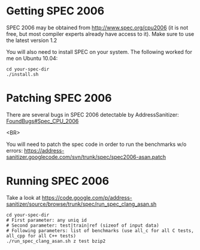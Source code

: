 # Getting SPEC 2006 #

SPEC 2006 may be obtained from http://www.spec.org/cpu2006
(it is not free, but most compiler experts already have access to it).
Make sure to use the latest version 1.2

You will also need to install SPEC on your system. The following worked for me on Ubuntu 10.04:
```
cd your-spec-dir
./install.sh
```


# Patching SPEC 2006 #

There are several bugs in SPEC 2006 detectable by AddressSanitizer:
[FoundBugs#Spec\_CPU\_2006](FoundBugs#Spec_CPU_2006.md) 

&lt;BR&gt;


You will need to patch the spec code in order to run the benchmarks w/o errors: https://address-sanitizer.googlecode.com/svn/trunk/spec/spec2006-asan.patch

# Running SPEC 2006 #
Take a look at https://code.google.com/p/address-sanitizer/source/browse/trunk/spec/run_spec_clang_asan.sh



```
cd your-spec-dir
# First parameter: any uniq id
# Second parameter: test|train|ref (sizeof of input data)
# Following parameters: list of benchmarks (use all_c for all C tests, all_cpp for all C++ tests)
./run_spec_clang_asan.sh z test bzip2
```